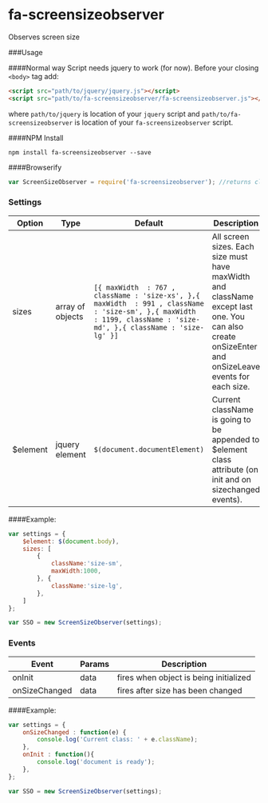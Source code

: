 # fa-screensizeobserver
Observes screen size

###Usage

####Normal way
Script needs jquery to work (for now). Before your closing ```<body>``` tag add:
```html
<script src="path/to/jquery/jquery.js"></script>
<script src="path/to/fa-screensizeobserver/fa-screensizeobserver.js"></script>
```  
where `path/to/jquery` is location of your `jquery` script and `path/to/fa-screensizeobserver` is location of your `fa-screensizeobserver` script.  


####NPM Install
```
npm install fa-screensizeobserver --save
```

####Browserify 
```javascript
var ScreenSizeObserver = require('fa-screensizeobserver'); //returns class
```

### Settings

Option | Type | Default | Description
------ | ---- | ------- | -----------
sizes | array of objects | ```[{ maxWidth  : 767 , className : 'size-xs', },{ maxWidth  : 991 , className : 'size-sm', },{ maxWidth  : 1199, className : 'size-md', },{ className : 'size-lg' }]``` | All screen sizes. Each size must have maxWidth and className except last one. You can also create onSizeEnter and onSizeLeave events for each size.
$element | jquery element | `$(document.documentElement)` | Current className is going to be appended to $element class attribute (on init and on sizechanged events).

####Example:
```javascript
var settings = {
	$element: $(document.body),
	sizes: [
		{ 
			className:'size-sm', 
			maxWidth:1000, 
		}, { 
			className:'size-lg', 
		},
	]
};

var SSO = new ScreenSizeObserver(settings);
```  

### Events

Event  | Params | Description
-----  | ------ | -----------
onInit | data   | fires when object is being initialized
onSizeChanged | data | fires after size has been changed

####Example:
```javascript
var settings = {
	onSizeChanged : function(e) {
		console.log('Current class: ' + e.className);
	},
	onInit : function(){
		console.log('document is ready');
	}, 
};

var SSO = new ScreenSizeObserver(settings);
```  